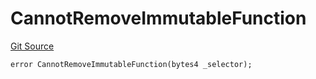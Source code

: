 # CannotRemoveImmutableFunction
[Git Source](https://github.com/thrackle-io/tron/blob/6347e28a06cfe8dcc416f54eea2d35ee6b0ce9fd/src/client/token/handler/diamond/HandlerDiamondLib.sol)


```solidity
error CannotRemoveImmutableFunction(bytes4 _selector);
```

